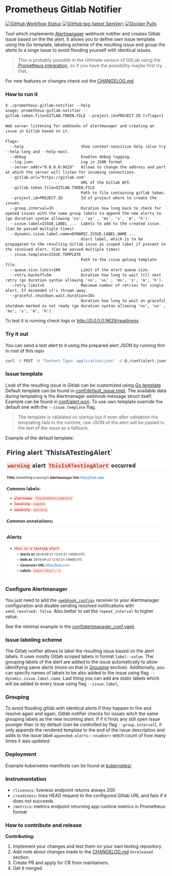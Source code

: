 # Prometheus Gitlab Notifier

[![GitHub Workflow Status](https://img.shields.io/github/actions/workflow/status/fusakla/prometheus-gitlab-notifier/go.yml)](https://github.com/FUSAKLA/prometheus-gitlab-notifier/actions)
[![GitHub tag (latest SemVer)](https://img.shields.io/github/tag/fusakla/prometheus-gitlab-notifier)](CHANGELOG.md)
[![Docker Pulls](https://img.shields.io/docker/pulls/fusakla/prometheus-gitlab-notifier)](https://cloud.docker.com/repository/docker/fusakla/prometheus-gitlab-notifier)

Tool which implements [Alertmanager](https://github.com/prometheus/alertmanager) webhook notifier
and creates Gitlab issue based on the the alert. It allows you to define own issue template using the Go template, labeling scheme
of the resulting issue and group the alerts to a singe issue to avoid flooding yourself with identical issues.

> This is probably possible in the Ultimate version of GitLab using
> the [Prometheus integration](https://docs.gitlab.com/ee/user/project/integrations/prometheus.html#setting-up-alerts-for-prometheus-metrics-ultimate),
> so if you have the possibility maybe first try that.

For new features or changes check out the [CHANGELOG.md](./CHANGELOG.md)

### How to run it
```
$ ./prometheus-gitlab-notifier --help
usage: prometheus-gitlab-notifier --gitlab.token.file=GITLAB.TOKEN.FILE --project.id=PROJECT.ID [<flags>]

Web server listening for webhooks of alertmanager and creating an issue in Gitlab based on it.

Flags:
  --help                         Show context-sensitive help (also try --help-long and --help-man).
  --debug                        Enables debug logging.
  --log.json                     Log in JSON format
  --server.addr="0.0.0.0:9629"   Allows to change the address and port at which the server will listen for incoming connections.
  --gitlab.url="https://gitlab.com"
                                 URL of the Gitlab API.
  --gitlab.token.file=GITLAB.TOKEN.FILE  
                                 Path to file containing gitlab token.
  --project.id=PROJECT.ID        Id of project where to create the issues.
  --group.interval=1h            Duration how long back to check for opened issues with the same group labels to append the new alerts to (go duration syntax allowing 'ns', 'us' , 'ms', 's', 'm', 'h').
  --issue.label=ISSUE.LABEL ...  Labels to add to the created issue. (Can be passed multiple times)
  --dynamic.issue.label.name=DYNAMIC.ISSUE.LABEL.NAME ...  
                                 Alert label, which is to be propagated to the resulting Gitlab issue as scoped label if present in the received alert. (Can be passed multiple times)
  --issue.template=ISSUE.TEMPLATE
                                 Path to the issue golang template file.
  --queue.size.limit=100         Limit of the alert queue size.
  --retry.backoff=5m             Duration how long to wait till next retry (go duration syntax allowing 'ns', 'us' , 'ms', 's', 'm', 'h').
  --retry.limit=5                Maximum number of retries for single alert. If exceeded it's thrown away.
  --graceful.shutdown.wait.duration=30s  
                                 Duration how long to wait on graceful shutdown marked as not ready (go duration syntax allowing 'ns', 'us' , 'ms', 's', 'm', 'h').
```

To test it is running check logs or http://0.0.0.0:9629/readiness

### Try it out
You can send a test alert to it using the prepared alert JSON by running thin in root of this repo
```bash
curl -X POST -H "Content-Type: application/json" -d @./conf/alert.json http://localhost:9629/api/alertmanager
```

### Issue template
Look of the resulting issue in Gitlab can be customized using [Go template](https://golang.org/pkg/text/template/).
Default template can be found in [conf/default_issue.tmpl](conf/default_issue.tmpl).
The available data during templating is the Alertmanager webhook message struct itself.
Example can be found in [conf/alert.json](conf/alert.json).
To use own template override the default one with the `--issue.template` flag.
> The template is validated on startup but if even after validation the templating
fails in the runtime, raw JSON of the alert will be pasted to the text of the issue as a fallback.

Example of the default template:

![Issue example](conf/issue_example.png)

### Configure Alertmanager
You just need to add the [`<webhook_config>`](https://prometheus.io/docs/alerting/configuration/#webhook_config)
receiver to your Alertmanager configuration and disable sending resolved notifications with `send_resolved: false`.
Also better to set the `repeat_interval` to higher value.

See the minimal example in the [conf/alertmanager_conf.yaml](conf/alertmanager_conf.yaml).


### Issue labeling scheme
The Gitlab notifier allows to label the resulting issue based on the alert labels.
It uses mostly Gitlab scoped labels in format `label::value`.
The grouping labels of the alert are added to the issue automatically to allow identifying same 
alerts (more on that in [Grouping](#Grouping) section).
Additionally, you can specify names of labels to be also added to the issue using flag `--dynamic.issue.label.name`.
Last thing you can add are static labels which will be added to every issue using flag `--issue.label`,


### Grouping
To avoid flooding gitlab with identical alerts if they happen to fire and resolve again and again, 
Gitlab notifier checks for issues witch the same grouping labels as the new incoming alert.
If if it finds any still open issue younger than `1h` by default (can be controlled by flag `--group.interval`),
it only appends the rendered template to the end of the issue description 
and adds to the issue label `appended-alerts::<number>` witch count of how many times it was updated. 


### Deployment
Example kubernetes manifests can be found at [kubernetes/](./kubernetes)


### Instrumentation

- `/liveness`: liveness endpoint returns always 200
- `/readiness`: tries HEAD request to the configured Gitlab URL and fails if it does not succeeds. 
- `/metrics`: metrics endpoint returning app runtime metrics in Prometheus format

### How to contribute and release

**Contributing:**
1. Implement your changes and test them on your own testing repository.
1. Add note about changes made to the [CHANGELOG.md](CHANGELOG.md) `Unreleased` section.
1. Create PR and apply for CR from maintainers.
1. Get it merged.
